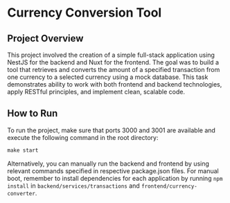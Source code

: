 # Currency Conversion Tool

## Project Overview
This project involved the creation of a simple full-stack application using NestJS for the backend and Nuxt for the frontend. The goal was to build a tool that retrieves and converts the amount of a specified transaction from one currency to a selected currency using a mock database. This task demonstrates ability to work with both frontend and backend technologies, apply RESTful principles, and implement clean, scalable code.

## How to Run
To run the project, make sure that ports 3000 and 3001 are available and execute the following command in the root directory:

```makefile
make start
```
Alternatively, you can manually run the backend and frontend by using relevant commands specified in respective package.json files.
For manual boot, remember to install dependencies for each application by running `npm install` in `backend/services/transactions` and `frontend/currency-converter`.